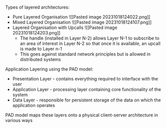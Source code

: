 
Types of layered architectures:

- Pure Layered Organisation 
![[Pasted image 20231018124022.png]]
- Mixed Layered Organisation
![[Pasted image 20231018124107.png]]
- Layered Organisation with Upcalls
![[Pasted image 20231018124203.png]]
	- The handle (installed in Layer N-2) allows Layer N-1 to subscribe to an area of interest in Layer N-2 so that once it is available, an upcall is made to Layer n-1
	- This goes against standard network principles but is allowed in distributed systems

Application Layering using the PAD model:

- Presentation Layer - contains everything required to interface with the user
- Application Layer - processing layer containing core functionality of the system
- Data Layer - responsible for persistent storage of the data on which the application operates

PAD model maps these layers onto a physical client-server architecture in various ways